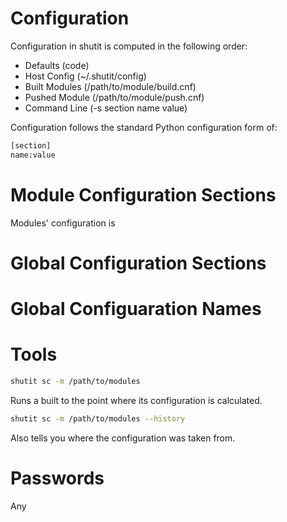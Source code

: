 Configuration
=============

Configuration in shutit is computed in the following order:

- Defaults      (code)
- Host Config   (~/.shutit/config)
- Built Modules (/path/to/module/build.cnf)
- Pushed Module (/path/to/module/push.cnf)
- Command Line  (-s section name value)

Configuration follows the standard Python configuration form of:

```sh
[section]
name:value
```





Module Configuration Sections
=============================
Modules' configuration is 




Global Configuration Sections
=============================


Global Configuaration Names
===========================



Tools
=====

```sh
shutit sc -m /path/to/modules
```

Runs a built to the point where its configuration is calculated.


```sh
shutit sc -m /path/to/modules --history
```

Also tells you where the configuration was taken from.


Passwords
=========
Any 
